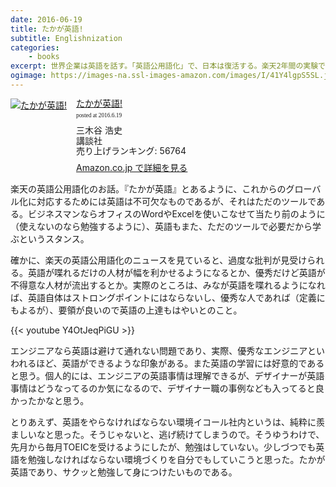 ```yaml
---
date: 2016-06-19
title: たかが英語! 
subtitle: Englishnization
categories: 
    - books
excerpt: 世界企業は英語を話す。「英語公用語化」で、日本は復活する。楽天2年間の実験で確信した、成功のためのマニフェスト
ogimage: https://images-na.ssl-images-amazon.com/images/I/41Y4lgpS5SL.jpg
---
```


<div class="azlink-box"><div class="azlink-image" style="float:left"><a href="http://www.amazon.co.jp/exec/obidos/ASIN/4062177633/warikiru-22/ref=nosim/" name="azlinklink" target="_blank" rel="nofollow"><img src="https://images-na.ssl-images-amazon.com/images/I/41Y4lgpS5SL._SL160_.jpg" alt="たかが英語!" style="border:none" /></a></div><div class="azlink-info" style="float:left;margin-left:15px;line-height:120%"><div class="azlink-name" style="margin-bottom:10px;line-height:120%"><a href="http://www.amazon.co.jp/exec/obidos/ASIN/4062177633/warikiru-22/ref=nosim/" name="azlinklink" target="_blank" rel="nofollow">たかが英語!</a><div class="azlink-powered-date" style="font-size:7pt;margin-top:5px;font-family:verdana;line-height:120%">posted at 2016.6.19</div></div><div class="azlink-detail">三木谷 浩史<br />講談社<br />売り上げランキング: 56764<br /></div><div class="azlink-review" style="margin-top:10px;margin-bottom:10px"></div><div class="azlink-link" style="margin-top:5px"><a href="http://www.amazon.co.jp/exec/obidos/ASIN/4062177633/warikiru-22/ref=nosim/" target="_blank" rel="nofollow">Amazon.co.jp で詳細を見る</a></div></div><div class="azlink-footer" style="clear:left"></div></div>

楽天の英語公用語化のお話。『たかが英語』とあるように、これからのグローバル化に対応するためには英語は不可欠なものであるが、それはただのツールである。ビジネスマンならオフィスのWordやExcelを使いこなせて当たり前のように（使えないのなら勉強するように）、英語もまた、ただのツールで必要だから学ぶというスタンス。

確かに、楽天の英語公用語化のニュースを見ていると、過度な批判が見受けられる。英語が喋れるだけの人材が幅を利かせるようになるとか、優秀だけど英語が不得意な人材が流出するとか。実際のところは、みなが英語を喋れるようになれば、英語自体はストロングポイントにはならないし、優秀な人であれば（定義にもよるが）、要領が良いので英語の上達もはやいとのこと。

{{< youtube Y4OtJeqPiGU >}}

エンジニアなら英語は避けて通れない問題であり、実際、優秀なエンジニアといわれるほど、英語ができるような印象がある。また英語の学習には好意的であると思う。個人的には、エンジニアの英語事情は理解できるが、デザイナーが英語事情はどうなってるのか気になるので、デザイナー職の事例なども入ってると良かったかなと思う。

とりあえず、英語をやらなければならない環境イコール社内というは、純粋に羨ましいなと思った。そうじゃないと、逃げ続けてしまうので。そうゆうわけで、先月から毎月TOEICを受けるようにしたが、勉強はしていない。少しづつでも英語を勉強しなければならない環境づくりを自分でもしていこうと思った。たかが英語であり、サクッと勉強して身につけたいものである。
